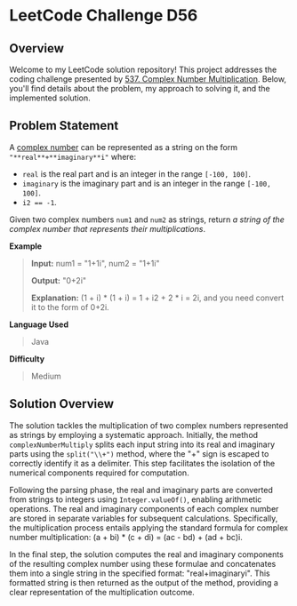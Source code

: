 
# LeetCode Challenge D56

## Overview

Welcome to my LeetCode solution repository! This project addresses the coding challenge presented by [537. Complex Number Multiplication](https://leetcode.com/problems/complex-number-multiplication/). Below, you'll find details about the problem, my approach to solving it, and the implemented solution.

## Problem Statement
A  [complex number](https://en.wikipedia.org/wiki/Complex_number)  can be represented as a string on the form  `"**real**+**imaginary**i"`  where:

-   `real`  is the real part and is an integer in the range  `[-100, 100]`.
-   `imaginary`  is the imaginary part and is an integer in the range  `[-100, 100]`.
-   `i2 == -1`.

Given two complex numbers  `num1`  and  `num2`  as strings, return  _a string of the complex number that represents their multiplications_.

**Example**
>**Input:** num1 = "1+1i", num2 = "1+1i"
>
>**Output:** "0+2i"
>
>**Explanation:** (1 + i) * (1 + i) = 1 + i2 + 2 * i = 2i, and you need convert it to the form of 0+2i.

**Language Used**
> Java

**Difficulty**
> Medium

## Solution Overview
The solution tackles the multiplication of two complex numbers represented as strings by employing a systematic approach. Initially, the method `complexNumberMultiply` splits each input string into its real and imaginary parts using the `split("\\+")` method, where the "+" sign is escaped to correctly identify it as a delimiter. This step facilitates the isolation of the numerical components required for computation.

Following the parsing phase, the real and imaginary parts are converted from strings to integers using `Integer.valueOf()`, enabling arithmetic operations. The real and imaginary components of each complex number are stored in separate variables for subsequent calculations. Specifically, the multiplication process entails applying the standard formula for complex number multiplication: (a + bi) * (c + di) = (ac - bd) + (ad + bc)i.

In the final step, the solution computes the real and imaginary components of the resulting complex number using these formulae and concatenates them into a single string in the specified format: "real+imaginaryi". This formatted string is then returned as the output of the method, providing a clear representation of the multiplication outcome. 


